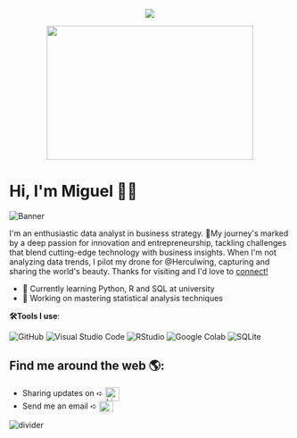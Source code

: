 <p align="center">
<img src="https://readme-typing-svg.herokuapp.com?font=Orbitron&size=40&color=%2379A500&height=67&duration=3000&center=true&lines=%F0%9F%85%B6%F0%9F%86%81%F0%9F%85%B4%F0%9F%85%B4%F0%9F%86%83%F0%9F%85%B8%F0%9F%85%BD%F0%9F%85%B6%F0%9F%86%82">

<!--🖼️MACHADO-->
<p align="center">
<img src="[https://c.tenor.com/p7IgwS17V0sAAAAC/rtj-rick-and-morty.gif](https://www.google.com/url?sa=i&url=https%3A%2F%2Fsurphile.tumblr.com%2Fpost%2F52376558471%2Frob-machado-hand-surfing-via-stab&psig=AOvVaw0WU8Qctnb7UCNJTLkjq7od&ust=1720635497418000&source=images&cd=vfe&opi=89978449&ved=0CBAQjRxqFwoTCLCry5HImocDFQAAAAAdAAAAABAE
)" height="240" width="370">

# Hi, I'm Miguel 👋🏽 

![Banner](https://github.com/migueldiazpdj/BannerReadme/blob/main/Adventure%20Awaits%20(Banner%20(Landscape)).png)

I'm an enthusiastic data analyst in business strategy. 
🚀My journey's marked by a deep passion for innovation and entrepreneurship, tackling challenges that blend cutting-edge technology with business insights. When I'm not analyzing data trends, I pilot my drone for @Herculwing, capturing and sharing the world's beauty. Thanks for visiting and I'd love to [connect!](https://www.linkedin.com/in/migueldiazperezdejuan/)

- 🏫 Currently learning Python, R and SQL at university
- 🔢 Working on mastering statistical analysis techniques

 **🛠️Tools I use**:

![GitHub](https://img.shields.io/badge/github-%23121011.svg?style=for-the-badge&logo=github&logoColor=white)
![Visual Studio Code](https://img.shields.io/badge/Visual%20Studio%20Code-0078d7.svg?style=for-the-badge&logo=visual-studio-code&logoColor=white)
![RStudio](https://img.shields.io/badge/RStudio-%2345a4e5.svg?style=for-the-badge&logo=rstudio&logoColor=white)
![Google Colab](https://img.shields.io/badge/Google%20Colab-%23F9AB00.svg?style=for-the-badge&logo=google-colab&logoColor=white)
![SQLite](https://img.shields.io/badge/SQLite-%2307405e.svg?style=for-the-badge&logo=sqlite&logoColor=white)

## Find me around the web 🌎:
- Sharing updates on ➪   <a href="https://www.linkedin.com/in/migueldiazperezdejuan/" target="blank"><img style="vertical-align: middle;" src="https://user-images.githubusercontent.com/88904952/234979284-68c11d7f-1acc-4f0c-ac78-044e1037d7b0.png" alt="LinkedIn" height="25" width="25" /></a>
- Send me an email ➪   <a href="mailto:migueldiazperezdejuan@gmail.com" target="blank"><img style="vertical-align: middle;" src="https://seeklogo.com/images/G/gmail-new-2020-logo-32DBE11BB4-seeklogo.com.png" alt="Gmail" height="20" width="25" /></a>


<!-- Horizontal line -->
![divider](https://user-images.githubusercontent.com/73097560/115834477-dbab4500-a447-11eb-908a-139a6edaec5c.gif)
